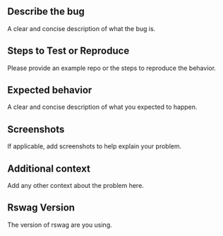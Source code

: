 ## Describe the bug
A clear and concise description of what the bug is.

## Steps to Test or Reproduce
Please provide an example repo or the steps to reproduce the behavior.

## Expected behavior
A clear and concise description of what you expected to happen.

## Screenshots
If applicable, add screenshots to help explain your problem.

## Additional context
Add any other context about the problem here.

## Rswag Version
The version of rswag are you using.
